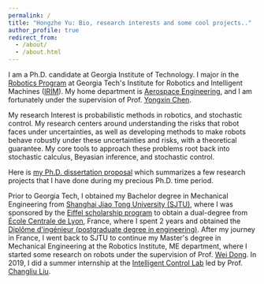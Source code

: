 ```yaml
---
permalink: /
title: "Hongzhe Yu: Bio, research interests and some cool projects.."
author_profile: true
redirect_from: 
  - /about/
  - /about.html
---
```


I am a Ph.D. candidate at Georgia Institute of Technology. I major in the [Robotics Program](https://research.gatech.edu/robotics/phd-program-robotics) at Georgia Tech's Institute for Robotics and Intelligent Machines ([IRIM](https://research.gatech.edu/robotics)). My home department is [Aerospace Engineering](https://ae.gatech.edu), and I am fortunately under the supervision of Prof. [Yongxin Chen](https://yongxin.ae.gatech.edu). 

My research Interest is probabilistic methods in robotics, and stochastic control. My research centers around understanding the risks that robot faces under uncertainties, as well as developing methods to make robots behave robustly under these uncertainties and risks, with a theoretical guarantee. My core tools to approach these problems root back into stochastic calculus, Beyasian inference, and stochastic control.

Here is [my Ph.D. dissertation proposal](https://hzyu17.github.io/hongzheyu.github.io/files/Hongzhe_Yu_Proposal.pdf) which summarizes a few research projects that I have done during my precious Ph.D. time period.


Prior to Georgia Tech, I obtained my Bachelor degree in Mechanical Engineering from [Shanghai Jiao Tong University (SJTU)](https://en.sjtu.edu.cn), where I was sponsored by the [Eiffel scholarship program](https://www.campusfrance.org/en/france-excellence-eiffel-scholarship-program) to obtain a dual-degree from [École Centrale de Lyon](https://www.ec-lyon.fr), France, where I spent 2 years and obtained the [Diplôme d'ingénieur (postgraduate degree in engineering)](https://en.wikipedia.org/wiki/Diplôme_d%27Ingénieur). After my journey in France, I went back to SJTU to continue my Master's degree in Mechanical Engineering at the Robotics Institute, ME department, where I started some research on robots under the supervision of Prof. [Wei Dong](https://scholar.google.com/citations?user=hbaEVRMAAAAJ&hl=en). In 2019, I did a summer internship at the [Intelligent Control Lab](http://icontrol.ri.cmu.edu/) led by Prof. [Changliu Liu](https://www.ri.cmu.edu/ri-faculty/changliu-liu/).
